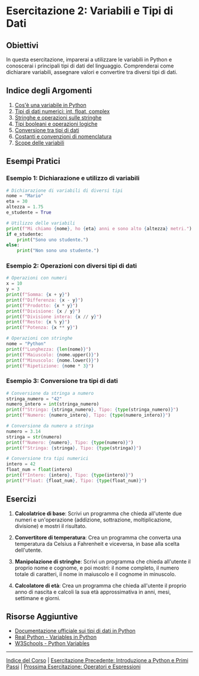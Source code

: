 # Esercitazione 2: Variabili e Tipi di Dati

## Obiettivi
In questa esercitazione, imparerai a utilizzare le variabili in Python e conoscerai i principali tipi di dati del linguaggio. Comprenderai come dichiarare variabili, assegnare valori e convertire tra diversi tipi di dati.

## Indice degli Argomenti
1. [Cos'è una variabile in Python](./teoria/01_variabili.md)
2. [Tipi di dati numerici: int, float, complex](./teoria/02_tipi_numerici.md)
3. [Stringhe e operazioni sulle stringhe](./teoria/03_stringhe.md)
4. [Tipi booleani e operazioni logiche](./teoria/04_booleani.md)
5. [Conversione tra tipi di dati](./teoria/05_conversione_tipi.md)
6. [Costanti e convenzioni di nomenclatura](./teoria/06_costanti_nomenclatura.md)
7. [Scope delle variabili](./teoria/07_scope_variabili.md)

## Esempi Pratici

### Esempio 1: Dichiarazione e utilizzo di variabili
```python
# Dichiarazione di variabili di diversi tipi
nome = "Mario"
eta = 30
altezza = 1.75
e_studente = True

# Utilizzo delle variabili
print(f"Mi chiamo {nome}, ho {eta} anni e sono alto {altezza} metri.")
if e_studente:
    print("Sono uno studente.")
else:
    print("Non sono uno studente.")
```

### Esempio 2: Operazioni con diversi tipi di dati
```python
# Operazioni con numeri
x = 10
y = 3
print(f"Somma: {x + y}")
print(f"Differenza: {x - y}")
print(f"Prodotto: {x * y}")
print(f"Divisione: {x / y}")
print(f"Divisione intera: {x // y}")
print(f"Resto: {x % y}")
print(f"Potenza: {x ** y}")

# Operazioni con stringhe
nome = "Python"
print(f"Lunghezza: {len(nome)}")
print(f"Maiuscolo: {nome.upper()}")
print(f"Minuscolo: {nome.lower()}")
print(f"Ripetizione: {nome * 3}")
```

### Esempio 3: Conversione tra tipi di dati
```python
# Conversione da stringa a numero
stringa_numero = "42"
numero_intero = int(stringa_numero)
print(f"Stringa: {stringa_numero}, Tipo: {type(stringa_numero)}")
print(f"Numero: {numero_intero}, Tipo: {type(numero_intero)}")

# Conversione da numero a stringa
numero = 3.14
stringa = str(numero)
print(f"Numero: {numero}, Tipo: {type(numero)}")
print(f"Stringa: {stringa}, Tipo: {type(stringa)}")

# Conversione tra tipi numerici
intero = 42
float_num = float(intero)
print(f"Intero: {intero}, Tipo: {type(intero)}")
print(f"Float: {float_num}, Tipo: {type(float_num)}")
```

## Esercizi

1. **Calcolatrice di base**: Scrivi un programma che chieda all'utente due numeri e un'operazione (addizione, sottrazione, moltiplicazione, divisione) e mostri il risultato.

2. **Convertitore di temperatura**: Crea un programma che converta una temperatura da Celsius a Fahrenheit e viceversa, in base alla scelta dell'utente.

3. **Manipolazione di stringhe**: Scrivi un programma che chieda all'utente il proprio nome e cognome, e poi mostri: il nome completo, il numero totale di caratteri, il nome in maiuscolo e il cognome in minuscolo.

4. **Calcolatore di età**: Crea un programma che chieda all'utente il proprio anno di nascita e calcoli la sua età approssimativa in anni, mesi, settimane e giorni.

## Risorse Aggiuntive
- [Documentazione ufficiale sui tipi di dati in Python](https://docs.python.org/3/library/stdtypes.html)
- [Real Python - Variables in Python](https://realpython.com/python-variables/)
- [W3Schools - Python Variables](https://www.w3schools.com/python/python_variables.asp)

---

[Indice del Corso](../README.md) | [Esercitazione Precedente: Introduzione a Python e Primi Passi](../01-Introduzione_Primi_Passi/README.md) | [Prossima Esercitazione: Operatori e Espressioni](../03-Operatori_Espressioni/README.md)